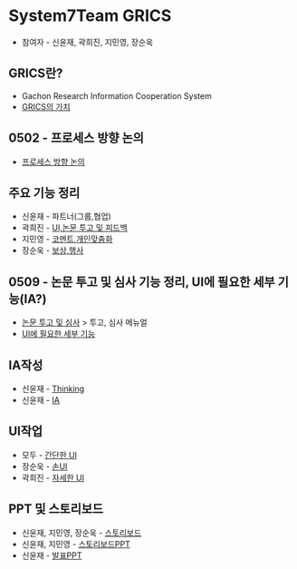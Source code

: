 # System7Team GRICS
- 참여자 - 신윤재, 곽희진, 지민영, 장순욱
## GRICS란?

- Gachon Research Information Cooperation System
- [GRICS의 가치](https://docs.google.com/document/d/1fWm-J6UeJ60oKYjEZfuag-GVbmVdBMcvTUaR9_bKL7I/edit?usp=sharing)

## 0502 - 프로세스 방향 논의

- [프로세스 방향 논의](https://docs.google.com/document/d/1E6Cs18sF1S8Ut9qncVUewU5OmdyBe0tASECeqbWw4Fo/edit?usp=sharing)

## 주요 기능 정리

- 신윤재 - 파트너(그룹,협업)
- 곽희진 - [UI,논문 투고 및 피드백](https://docs.google.com/document/d/1c9a9jfIsu35TnvJ6-YM-I-3cj2weCtX00Pw99wihWr0/edit?usp=sharing)
- 지민영 - [코멘트,개인맞춤화](https://docs.google.com/document/d/1sRaWD4eZA3fIErhJIjohYoO-X-TD1gSUDXgicUwR9TQ/edit?usp=sharing)
- 장순욱 - [보상,행사](https://docs.google.com/document/d/1Y4psVSgFUTTApKx7PHNH8mkEGCLT6rqgLysZSGQbIdM/edit?usp=sharing)

## 0509 - 논문 투고 및 심사 기능 정리, UI에 필요한 세부 기능(IA?)

- [논문 투고 및 심사](http://submit.dbpia.co.kr/) > 투고, 심사 메뉴얼 
- [UI에 필요한 세부 기능](https://docs.google.com/spreadsheets/d/1FTRhL2_4IKPHtuxHA2_nrM3JYc-7neZ5Unx2M7OJU5E/edit?usp=sharing)

## IA작성

- 신윤재 - [Thinking](https://docs.google.com/document/d/1-17WafUBb7ZWEJbrJrrfamQpI4Ig1s1KsxzjwQEtG_4/edit?usp=sharing)
- 신윤재 - [IA](https://docs.google.com/spreadsheets/d/1jnmPSYaWXLl8V1FCU1L82XgEQSekGjTjd11vl7n24gg/edit?usp=sharing)

## UI작업

- 모두 - [간단한 UI](https://docs.google.com/document/d/1jlwB4yyTgP5I09yUXq3FEcnJO-51x_dlDBpKvUIRRRU/edit?usp=sharing)
- 장순욱 - [손UI](https://docs.google.com/document/d/1KjgS_hK1APUWLzN56H0PtO6xgOrSw9WC_fDCLxB0j98/edit?usp=sharing)
- 곽희진 - [자세한 UI](https://docs.google.com/document/d/145tYyWtVOYq9lKcg4IrlhFjRW7iFtDHMEaxZH43wr5k/edit?usp=sharing) 

## PPT 및 스토리보드
- 신윤재, 지민영, 장순욱 - [스토리보드](https://docs.google.com/document/d/1zXQjk-M-RQDajoMUK5aNhZKE4mfSkugFL3mf2ZaNPqI/edit?usp=sharing)
- 신윤재, 지민영 - [스토리보드PPT](https://drive.google.com/file/d/1Q1aHkkfM86T1X598gWPz53QSYaeFLX37/view?usp=sharing)
- 신윤재 - [발표PPT](https://drive.google.com/file/d/1l6MSunH4Ll2k6qFPeq6ls0w9S0Y_-kAC/view?usp=sharing)
